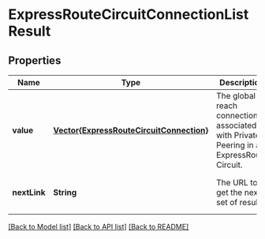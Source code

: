 # ExpressRouteCircuitConnectionListResult


## Properties
Name | Type | Description | Notes
------------ | ------------- | ------------- | -------------
**value** | [**Vector{ExpressRouteCircuitConnection}**](ExpressRouteCircuitConnection.md) | The global reach connection associated with Private Peering in an ExpressRoute Circuit. | [optional] [default to nothing]
**nextLink** | **String** | The URL to get the next set of results. | [optional] [default to nothing]


[[Back to Model list]](../README.md#models) [[Back to API list]](../README.md#api-endpoints) [[Back to README]](../README.md)


